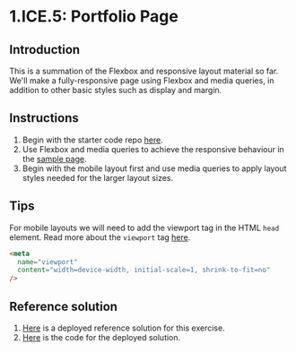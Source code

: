 # 1.ICE.5: Portfolio Page

## Introduction

This is a summation of the Flexbox and responsive layout material so far. We'll make a fully-responsive page using Flexbox and media queries, in addition to other basic styles such as display and margin.

## Instructions

1. Begin with the starter code repo [here](https://github.com/rocketacademy/base-css-bootcamp).
2. Use Flexbox and media queries to achieve the responsive behaviour in the [sample page](https://codepen.io/freeCodeCamp/full/zNBOYG).
3. Begin with the mobile layout first and use media queries to apply layout styles needed for the larger layout sizes.

## Tips

For mobile layouts we will need to add the viewport tag in the HTML `head` element. Read more about the `viewport` tag [here](https://developer.mozilla.org/en-US/docs/Web/HTML/Viewport_meta_tag).

```html
<meta
  name="viewport"
  content="width=device-width, initial-scale=1, shrink-to-fit=no"
/>
```

## Reference solution

1. [Here](https://rocketacademy.github.io/base-css-bootcamp/index.html) is a deployed reference solution for this exercise.
2. [Here](https://github.com/rocketacademy/base-css-bootcamp/tree/solution-personal-page) is the code for the deployed solution.
